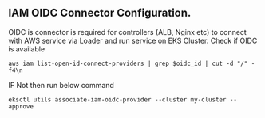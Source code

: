 ## IAM OIDC Connector Configuration.
OIDC is connector is required for controllers (ALB, Nginx etc) to connect with AWS service via Loader and run service on EKS Cluster.
Check if OIDC is available
``` 
aws iam list-open-id-connect-providers | grep $oidc_id | cut -d "/" -f4\n
```
IF Not then run below command
```
eksctl utils associate-iam-oidc-provider --cluster my-cluster --approve
```
